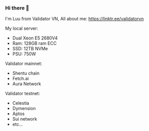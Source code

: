 ### Hi there 👋

I'm Luu from Validator VN, All about me: https://linktr.ee/validatorvn

My local server:
- Dual Xeon E5 2680V4
- Ram: 128GB ram ECC
- SSD: 12TB NVMe
- PSU: 750W

Validator mainnet: 
- Shentu chain
- Fetch.ai
- Aura Network

Validator testnet:
- Celestia
- Dymension
- Aptos
- Sui network
- etc...
